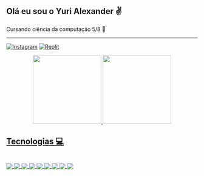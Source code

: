 ## Olá eu sou o Yuri Alexander ✌️
Cursando ciência da computação 5/8 📓

---

[![Instagram](https://img.shields.io/badge/Instagram-E4405F?style=for-the-badge&logo=instagram&logoColor=white)](https://www.instagram.com/yuyukiin/)
[![Replit](https://img.shields.io/badge/replit-667881?style=for-the-badge&logo=replit&logoColor=white)](https://replit.com/@yurialex)

<div align="center">
  <a href="https://github.com/yuyukiin">
  <img height="180em" src="https://github-readme-stats.vercel.app/api?username=yuyukiin&theme=midnight-purple"/>
  <img height="180em" src="https://github-readme-stats.vercel.app/api/top-langs/?username=yuyukiin&layout=compact&langs_count=7&theme=midnight-purple" />
</div>

## Tecnologias 💻

<div style="display: inline_block"><br/>
 <img align="center"  ait="htlms" src="https://img.shields.io/badge/Python-3776AB?style=for-the-badge&logo=python&logoColor=white"/>
 <img align="center"  ait="htlms" src="https://img.shields.io/badge/C-00599C?style=for-the-badge&logo=c&logoColor=white"/>
 <img align="center"  ait="htlms" src="https://img.shields.io/badge/C%2B%2B-00599C?style=for-the-badge&logo=c%2B%2B&logoColor=white"/>
 <img align="center"  ait="htlms" src="https://img.shields.io/badge/C%23-239120?style=for-the-badge&logo=c-sharp&logoColor=white"/>
 <img align="center"  ait="htlms" src= "https://img.shields.io/badge/Java-ED8B00?style=for-the-badge&logo=openjdk&logoColor=white"/>
 <img align="center"  ait="htlms" src="https://img.shields.io/badge/HTML5-E34F26?style=for-the-badge&logo=html5&logoColor=white"/>
 <img align="center"  ait="htlms" src="https://img.shields.io/badge/CSS3-1572B6?style=for-the-badge&logo=css3&logoColor=white"/>
 <img align="center"  ait="htlms" src="https://img.shields.io/badge/PostgreSQL-316192?style=for-the-badge&logo=postgresql&logoColor=white"/>
 <img align="center"  ait="htlms" src="https://img.shields.io/badge/MySQL-005C84?style=for-the-badge&logo=mysql&logoColor=white"/>
 
</div><br/>
 


